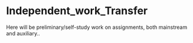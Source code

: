 # Independent_work_Transfer

Here will be preliminary/self-study work on assignments, both mainstream and auxiliary..
